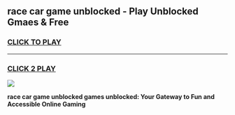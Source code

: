 
## race car game unblocked - Play Unblocked Gmaes & Free
<h3>
<a href="https://news.freeplayer.one?title=race_car_game_unblocked&ref=23F">CLICK TO PLAY</a></h3>
<hr>

<h3>
<a href="https://news.freeplayer.one?title=race_car_game_unblocked&ref=23F">CLICK 2 PLAY</a>
  
</h3>

<a href="https://news.freeplayer.one?title=race_car_game_unblocked&ref=23F/"><img src="https://clearcache.store/games.png"></a>


**race car game unblocked games unblocked: Your Gateway to Fun and Accessible Online Gaming**
